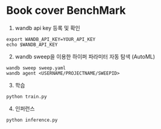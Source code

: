 # Book cover BenchMark

1. wandb api key 등록 및 확인
```shell
export WANDB_API_KEY=YOUR_API_KEY
echo $WANDB_API_KEY
```

2. wandb sweep을 이용한 하이퍼 파라미터 자동 탐색 (AutoML)
```shell
wandb sweep sweep.yaml
wandb agent <USERNAME/PROJECTNAME/SWEEPID>
```

3. 학습
```shell
python train.py
```

4. 인퍼런스
```shell
python inference.py
```
